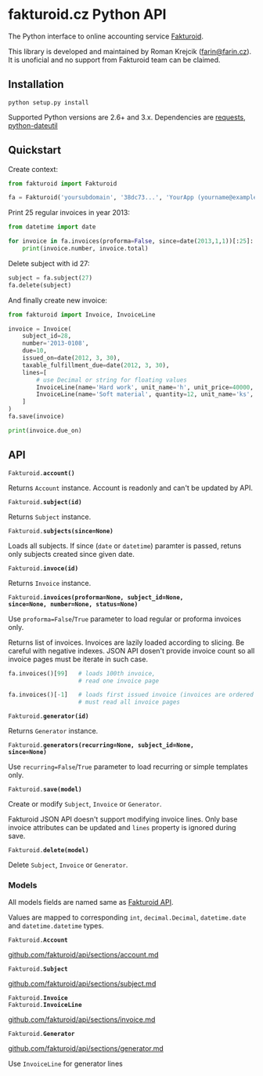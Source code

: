 # fakturoid.cz Python API

The Python interface to online accounting service [Fakturoid](http://fakturoid.cz/).

This library is developed and maintained by Roman Krejcik ([farin@farin.cz](mailto:farin@farin.cz)).
It is unoficial and no support from Fakturoid team can be claimed.

## Installation

    python setup.py install

Supported Python versions are 2.6+ and 3.x. Dependencies are [requests](https://pypi.python.org/pypi/requests),
[python-dateutil](https://pypi.python.org/pypi/python-dateutil/2.1)

## Quickstart

Create context:
```python
from fakturoid import Fakturoid

fa = Fakturoid('yoursubdomain', '38dc73...', 'YourApp (yourname@example.com)')
```

Print 25 regular invoices in year 2013:
```python
from datetime import date

for invoice in fa.invoices(proforma=False, since=date(2013,1,1))[:25]:
    print(invoice.number, invoice.total)
```

Delete subject with id 27:
```python
subject = fa.subject(27)
fa.delete(subject)
```

And finally create new invoice:
```python
from fakturoid import Invoice, InvoiceLine

invoice = Invoice(
    subject_id=28,
    number='2013-0108',
    due=10,
    issued_on=date(2012, 3, 30),
    taxable_fulfillment_due=date(2012, 3, 30),
    lines=[
        # use Decimal or string for floating values
        InvoiceLine(name='Hard work', unit_name='h', unit_price=40000, vat_rate=20),
        InvoiceLine(name='Soft material', quantity=12, unit_name='ks', unit_price="4.60", vat_rate=20),
    ]
)
fa.save(invoice)

print(invoice.due_on)
```

## API

<code>Fakturoid.<b>account()</b></code>

Returns `Account` instance. Account is readonly and can't be updated by API.

<code>Fakturoid.<b>subject(id)</b></code>

Returns `Subject` instance.

<code>Fakturoid.<b>subjects(since=None)</b></code>

Loads all subjects. If since (`date` or `datetime`) paramter is passed, retuns only subjects created since given date.

<code>Fakturoid.<b>invoce(id)</b></code>

Returns `Invoice` instance.

<code>Fakturoid.<b>invoices(proforma=None, subject_id=None, since=None, number=None, status=None)</b></code>

Use `proforma=False`/`True` parameter to load regular or proforma invoices only.

Returns list of invoices. Invoices are lazily loaded according to slicing.
Be careful with negative indexes. JSON API dosen't provide invoice count so
all invoice pages must be iterate in such case.
```python
fa.invoices()[99]   # loads 100th invoice,
                    # read one invoice page

fa.invoices()[-1]   # loads first issued invoice (invoices are ordered from latest to first)
                    # must read all invoice pages
```

<code>Fakturoid.<b>generator(id)</b></code>

Returns `Generator` instance.

<code>Fakturoid.<b>generators(recurring=None, subject_id=None, since=None)</b></code>

Use `recurring=False`/`True` parameter to load recurring or simple templates only.

<code>Fakturoid.<b>save(model)</b></code>

Create or modify `Subject`, `Invoice` or `Generator`.

Fakturoid JSON API doesn't support modifying invoice lines. Only base invoice attributes
can be updated and `lines` property is ignored during save.

<code>Fakturoid.<b>delete(model)</b></code>

Delete `Subject`, `Invoice` or `Generator`.

### Models

All models fields are named same as  [Fakturoid API](https://github.com/fakturoid/api).

Values are mapped to corresponding `int`, `decimal.Decimal`, `datetime.date` and `datetime.datetime` types.

<code>Fakturoid.<b>Account</b></code>

[github.com/fakturoid/api/sections/account.md](https://github.com/fakturoid/api/blob/master/sections/account.md)

<code>Fakturoid.<b>Subject</b></code>

[github.com/fakturoid/api/sections/subject.md](https://github.com/fakturoid/api/blob/master/sections/subject.md)

<code>Fakturoid.<b>Invoice</b></code><br>
<code>Fakturoid.<b>InvoiceLine</b></code>

[github.com/fakturoid/api/sections/invoice.md](https://github.com/fakturoid/api/blob/master/sections/invoice.md)

<code>Fakturoid.<b>Generator</b></code>

[github.com/fakturoid/api/sections/generator.md](https://github.com/fakturoid/api/blob/master/sections/generator.md)

Use `InvoiceLine` for generator lines
